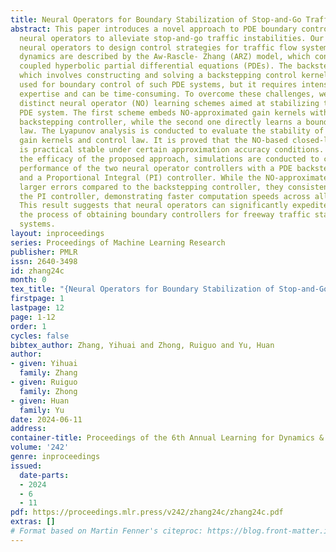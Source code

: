```yaml
---
title: Neural Operators for Boundary Stabilization of Stop-and-Go Traffic
abstract: This paper introduces a novel approach to PDE boundary control design using
  neural operators to alleviate stop-and-go traffic instabilities. Our framework leverages
  neural operators to design control strategies for traffic flow systems. The traffic
  dynamics are described by the Aw-Rascle- Zhang (ARZ) model, which consists of second-order
  coupled hyperbolic partial differential equations (PDEs). The backstepping method
  which involves constructing and solving a backstepping control kernel is widely
  used for boundary control of such PDE systems, but it requires intensive depth of
  expertise and can be time-consuming. To overcome these challenges, we present two
  distinct neural operator (NO) learning schemes aimed at stabilizing the traffic
  PDE system. The first scheme embeds NO-approximated gain kernels within a predefined
  backstepping controller, while the second one directly learns a boundary control
  law. The Lyapunov analysis is conducted to evaluate the stability of the NO-approximated
  gain kernels and control law. It is proved that the NO-based closed-loop system
  is practical stable under certain approximation accuracy conditions. To validate
  the efficacy of the proposed approach, simulations are conducted to compare the
  performance of the two neural operator controllers with a PDE backstepping controller
  and a Proportional Integral (PI) controller. While the NO-approximated methods exhibit
  larger errors compared to the backstepping controller, they consistently outperform
  the PI controller, demonstrating faster computation speeds across all scenarios.
  This result suggests that neural operators can significantly expedite and simplify
  the process of obtaining boundary controllers for freeway traffic stabilization
  systems.
layout: inproceedings
series: Proceedings of Machine Learning Research
publisher: PMLR
issn: 2640-3498
id: zhang24c
month: 0
tex_title: "{Neural Operators for Boundary Stabilization of Stop-and-Go Traffic}"
firstpage: 1
lastpage: 12
page: 1-12
order: 1
cycles: false
bibtex_author: Zhang, Yihuai and Zhong, Ruiguo and Yu, Huan
author:
- given: Yihuai
  family: Zhang
- given: Ruiguo
  family: Zhong
- given: Huan
  family: Yu
date: 2024-06-11
address:
container-title: Proceedings of the 6th Annual Learning for Dynamics & Control Conference
volume: '242'
genre: inproceedings
issued:
  date-parts:
  - 2024
  - 6
  - 11
pdf: https://proceedings.mlr.press/v242/zhang24c/zhang24c.pdf
extras: []
# Format based on Martin Fenner's citeproc: https://blog.front-matter.io/posts/citeproc-yaml-for-bibliographies/
---
```


